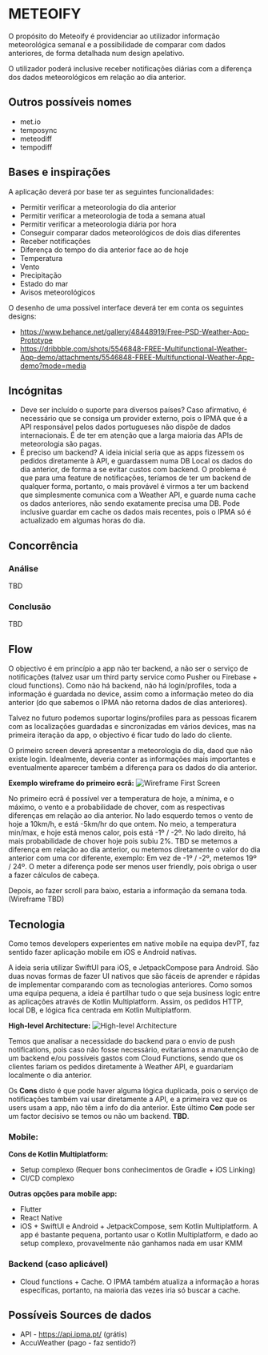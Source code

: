 # METEOIFY

O propósito do Meteoify é providenciar ao utilizador informação meteorológica semanal e a possibilidade de comparar com dados anteriores, de forma detalhada num design apelativo.

O utilizador poderá inclusive receber notificações diárias com a diferença dos dados meteorológicos em relação ao dia anterior.

## Outros possíveis nomes
- met.io
- temposync
- meteodiff
- tempodiff

## Bases e inspirações

A aplicação deverá por base ter as seguintes funcionalidades:

- Permitir verificar a meteorologia do dia anterior
- Permitir verificar a meteorologia de toda a semana atual
- Permitir verificar a meteorologia diária por hora
- Conseguir comparar dados meteorológicos de dois dias diferentes
- Receber notificações
- Diferença do tempo do dia anterior face ao de hoje
- Temperatura
- Vento
- Precipitação
- Estado do mar
- Avisos meteorológicos

O desenho de uma possível interface deverá ter em conta os seguintes designs:
- https://www.behance.net/gallery/48448919/Free-PSD-Weather-App-Prototype
- https://dribbble.com/shots/5546848-FREE-Multifunctional-Weather-App-demo/attachments/5546848-FREE-Multifunctional-Weather-App-demo?mode=media

## Incógnitas
- Deve ser incluído o suporte para diversos países? Caso afirmativo, é necessário que se consiga um provider externo, pois o IPMA que é a API responsável pelos dados portugueses não dispõe de dados internacionais. É de ter em atenção que a larga maioria das APIs de meteorologia são pagas.
- É preciso um backend? A ideia inicial seria que as apps fizessem os pedidos diretamente à API, e guardassem numa DB Local os dados do dia anterior, de forma a se evitar custos com backend. O problema é que para uma feature de notificações, teríamos de ter um backend de qualquer forma, portanto, o mais provável é virmos a ter um backend que simplesmente comunica com a Weather API, e guarde numa cache os dados anteriores, não sendo exatamente precisa uma DB. Pode inclusive guardar em cache os dados mais recentes, pois o IPMA só é actualizado em algumas horas do dia.

## Concorrência
### Análise
TBD

### Conclusão
TBD

## Flow
O objectivo é em princípio a app não ter backend, a não ser o serviço de notificações (talvez usar um third party service como Pusher ou Firebase + cloud functions). Como não há backend, não há login/profiles, toda a informação é guardada no device, assim como a informação meteo do dia anterior (do que sabemos o IPMA não retorna dados de dias anteriores).

Talvez no futuro podemos suportar logins/profiles para as pessoas ficarem com as localizações guardadas e sincronizadas em vários devices, mas na primeira iteração da app, o objectivo é ficar tudo do lado do cliente.

O primeiro screen deverá apresentar a meteorologia do dia, daod que não existe login. Idealmente, deveria conter as informações mais importantes e eventualmente aparecer também a diferença para os dados do dia anterior.

**Exemplo wireframe do primeiro ecrã:**
![Wireframe First Screen](./wireframe-first-screen.png "Wireframe First Screen")

No primeiro ecrã é possível ver a temperatura de hoje, a mínima, e o máximo, o vento e a probabilidade de chover, com as respectivas diferenças em relação ao dia anterior. No lado esquerdo temos o vento de hoje a 10km/h, e está -5km/hr do que ontem. No meio, a temperatura min/max, e hoje está menos calor, pois está -1º / -2º. No lado direito, há mais probabilidade de chover hoje pois subiu 2%. TBD se metemos a diferença em relação ao dia anterior, ou metemos diretamente o valor do dia anterior com uma cor diferente, exemplo: Em vez de -1º / -2º, metemos 19º / 24º. O meter a diferença pode ser menos user friendly, pois obriga o user a fazer cálculos de cabeça.

Depois, ao fazer scroll para baixo, estaria a informação da semana toda. (Wireframe TBD)

## Tecnologia
Como temos developers experientes em native mobile na equipa devPT, faz sentido fazer aplicação mobile em iOS e Android nativas. 

A ideia seria utilizar SwiftUI para iOS, e JetpackCompose para Android. São duas novas formas de fazer UI nativos que são fáceis de aprender e rápidas de implementar comparando com as tecnologias anteriores. Como somos uma equipa pequena, a ideia é partilhar tudo o que seja business logic entre as aplicações através de Kotlin Multiplatform. Assim, os pedidos HTTP, local DB, e lógica fica centrada em Kotlin Multiplatform. 

**High-level Architecture:**
![High-level Architecture](./high-level-architecture.png "High-level Architecture")

Temos que analisar a necessidade do backend para o envio de push notifications, pois caso não fosse necessário, evitaríamos a manutenção de um backend e/ou possíveis gastos com Cloud Functions, sendo que os clientes fariam os pedidos diretamente à Weather API, e guardaríam localmente o dia anterior.

Os __Cons__ disto é que pode haver alguma lógica duplicada, pois o serviço de notificações também vai usar diretamente a API, e a primeira vez que os users usam a app, não têm a info do dia anterior. Este último __Con__ pode ser um factor decisivo se temos ou não um backend. **TBD**.

### Mobile:
**Cons de Kotlin Multiplatform:**
- Setup complexo (Requer bons conhecimentos de Gradle + iOS Linking)
- CI/CD complexo

**Outras opções para mobile app:**
- Flutter
- React Native
- iOS + SwiftUI e Android + JetpackCompose, sem Kotlin Multiplatform. A app é bastante pequena, portanto usar o Kotlin Multiplatform, e dado ao setup complexo, provavelmente não ganhamos nada em usar KMM

### Backend (caso aplicável)
- Cloud functions + Cache. O IPMA também atualiza a informação a horas específicas, portanto, na maioria das vezes iria só buscar a cache.  

## Possíveis Sources de dados
- API - https://api.ipma.pt/ (grátis)
- AccuWeather (pago - faz sentido?)